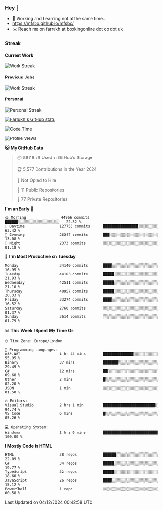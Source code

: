 ### Hey 👋

- 🏃 Working and Learning not at the same time...
- https://mfsbo.github.io/mfsbo/
- ✉️ Reach me on farrukh at bookingonline dot co dot uk

### Streak
#### Current Work
![Work Streak](https://streak-stats.demolab.com/?user=mfsbo)
#### Previous Jobs
![Work Streak](https://streak-stats.demolab.com/?user=farrukhcw)
#### Personal
![Personal Streak](https://streak-stats.demolab.com/?user=farrukhsubhani)

[![Farrukh's GitHub stats](https://github-readme-stats.vercel.app/api?username=mfsbo&hide=stars&count_private=true)](https://github.com/mfsbo/)

<!--START_SECTION:waka-->
![Code Time](http://img.shields.io/badge/Code%20Time-888%20hrs%203%20mins-blue)

![Profile Views](http://img.shields.io/badge/Profile%20Views-0-blue)

**🐱 My GitHub Data** 

> 📦 887.9 kB Used in GitHub's Storage 
 > 
> 🏆 5,577 Contributions in the Year 2024
 > 
> 🚫 Not Opted to Hire
 > 
> 📜 11 Public Repositories 
 > 
> 🔑 77 Private Repositories 
 > 
**I'm an Early 🐤** 

```text
🌞 Morning                44966 commits       ██████░░░░░░░░░░░░░░░░░░░   22.32 % 
🌆 Daytime                127753 commits      ████████████████░░░░░░░░░   63.42 % 
🌃 Evening                26347 commits       ███░░░░░░░░░░░░░░░░░░░░░░   13.08 % 
🌙 Night                  2373 commits        ░░░░░░░░░░░░░░░░░░░░░░░░░   01.18 % 
```
📅 **I'm Most Productive on Tuesday** 

```text
Monday                   34140 commits       ████░░░░░░░░░░░░░░░░░░░░░   16.95 % 
Tuesday                  44183 commits       █████░░░░░░░░░░░░░░░░░░░░   21.93 % 
Wednesday                42511 commits       █████░░░░░░░░░░░░░░░░░░░░   21.10 % 
Thursday                 40957 commits       █████░░░░░░░░░░░░░░░░░░░░   20.33 % 
Friday                   33274 commits       ████░░░░░░░░░░░░░░░░░░░░░   16.52 % 
Saturday                 2760 commits        ░░░░░░░░░░░░░░░░░░░░░░░░░   01.37 % 
Sunday                   3614 commits        ░░░░░░░░░░░░░░░░░░░░░░░░░   01.79 % 
```


📊 **This Week I Spent My Time On** 

```text
🕑︎ Time Zone: Europe/London

💬 Programming Languages: 
ASP.NET                  1 hr 12 mins        ██████████████░░░░░░░░░░░   55.95 % 
Binary                   37 mins             ███████░░░░░░░░░░░░░░░░░░   29.49 % 
C#                       12 mins             ██░░░░░░░░░░░░░░░░░░░░░░░   09.68 % 
Other                    2 mins              █░░░░░░░░░░░░░░░░░░░░░░░░   02.20 % 
JSON                     1 min               ░░░░░░░░░░░░░░░░░░░░░░░░░   01.50 % 

🔥 Editors: 
Visual Studio            2 hrs 1 min         ████████████████████████░   94.74 % 
VS Code                  6 mins              █░░░░░░░░░░░░░░░░░░░░░░░░   05.26 % 

💻 Operating System: 
Windows                  2 hrs 8 mins        █████████████████████████   100.00 % 
```

**I Mostly Code in HTML** 

```text
HTML                     38 repos            ██████░░░░░░░░░░░░░░░░░░░   22.09 % 
C#                       34 repos            █████░░░░░░░░░░░░░░░░░░░░   19.77 % 
TypeScript               32 repos            █████░░░░░░░░░░░░░░░░░░░░   18.60 % 
JavaScript               26 repos            ████░░░░░░░░░░░░░░░░░░░░░   15.12 % 
PowerShell               1 repo              ░░░░░░░░░░░░░░░░░░░░░░░░░   00.58 % 
```




 Last Updated on 04/12/2024 00:42:58 UTC
<!--END_SECTION:waka-->
<!--
**mfsbo/mfsbo** is a ✨ _special_ ✨ repository because its `README.md` (this file) appears on your GitHub profile.

Here are some ideas to get you started:

- 🔭 I’m currently working on ...
- 🌱 I’m currently learning ...
- 👯 I’m looking to collaborate on ...
- 🤔 I’m looking for help with ...
- 💬 Ask me about ...
- 📫 How to reach me: ...
- 😄 Pronouns: ...
- ⚡ Fun fact: ...
-->
